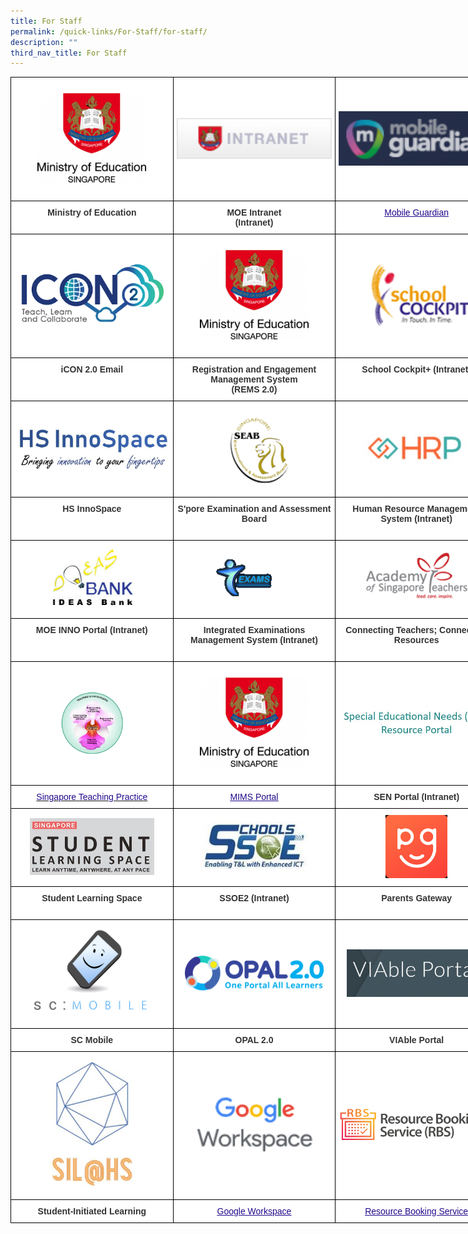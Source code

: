 ```yaml
---
title: For Staff
permalink: /quick-links/For-Staff/for-staff/
description: ""
third_nav_title: For Staff
---
```

<style type="text/css">
.tg  {border-collapse:collapse;border-spacing:0;margin:0px auto;}
.tg td{border-color:black;border-style:solid;border-width:1px;font-family:Arial, sans-serif;font-size:14px;
  overflow:hidden;padding:10px 5px;word-break:normal;}
.tg th{border-color:black;border-style:solid;border-width:1px;font-family:Arial, sans-serif;font-size:14px;
  font-weight:normal;overflow:hidden;padding:10px 5px;word-break:normal;}
.tg .tg-tlx9{background-color:#FFF;color:#333;text-align:center;vertical-align:top}
.tg .tg-apyk{background-color:#FFF;color:#333;font-weight:bold;text-align:center;vertical-align:top}
.tg .tg-2rp9{background-color:#FFF;color:#333;text-align:center;vertical-align:middle}
.tg .tg-vtmj{background-color:#FFF;color:#21088A;font-weight:bold;text-align:center;vertical-align:top}
.tg .tg-0pyt{background-color:#FFF;color:#21088A;font-weight:bold;text-align:center;text-decoration:underline;vertical-align:top}
</style>
<table class="tg" style="undefined;table-layout: fixed; width: 780px">
<colgroup>
<col style="width: 260px">
<col style="width: 260px">
<col style="width: 260px">
</colgroup>
<tbody>
  <tr>
    <td class="tg-2rp9"><a href = "https://www.moe.gov.sg/" target = "_self"> 
          <img src="/images/HGSS-MOE.png" 
     style="width:70%"></a></td>
    <td class="tg-2rp9"><a href = "https://intranet.moe.gov.sg/" target = "_self"> 
          <img src="/images/INTRANET.jpeg" 
     style="width:100%"></a></td>
    <td class="tg-2rp9"><a href = "https://sg-portal.mobileguardian.com/" target = "_self"> 
          <img src="/images/MG.png" 
     style="width:100%"></a></td>
  </tr>
  <tr>
    <td class="tg-apyk">Ministry of Education</td>
    <td class="tg-apyk">MOE Intranet<br>(Intranet)</td>
    <td class="tg-tlx9"> <a href="https://sg-portal.mobileguardian.com/"><span style="font-weight:500;text-decoration:underline;color:#21088A">Mobile Guardian</span></a><br></td>
  </tr>
  <tr>
    <td class="tg-2rp9"><a href = "https://icon.moe.edu.sg/" target = "_self"> 
          <img src="/images/ICON2.png" 
     style="width:100%"></a></td>
    <td class="tg-2rp9"><a href = "https://rems.moe.edu.sg/" target = "_self"> 
          <img src="/images/HGSS-MOE.png" 
     style="width:70%"></a></td>
    <td class="tg-2rp9"><a href = "http://schoolcockpit.moe.gov.sg/" target = "_self"> 
          <img src="/images/SCHOOLCOCKPIT.gif" 
     style="width:100%"></a></td>
  </tr>
  <tr>
    <td class="tg-apyk">iCON 2.0 Email<br><br></td>
    <td class="tg-apyk">Registration and Engagement Management System<br>(REMS 2.0) </td>
    <td class="tg-apyk">School Cockpit+ (Intranet)</td>
  </tr>
  <tr>
    <td class="tg-2rp9"><a href = "https://www.hsinnospace.com/login" target = "_self"> 
          <img src="/images/HSINNOSPACE.jpeg" 
     style="width:100%"></a></td>
    <td class="tg-2rp9"><a href = "https://www.seab.gov.sg/" target = "_self"> 
          <img src="/images/SEAB.jpeg" 
     style="width:45%"></a></td>
    <td class="tg-2rp9"><a href = "https://www.hrp.gov.sg/hrp/#/" target = "_self"> 
          <img src="/images/HRP.jpeg" 
     style="width:70%"></a></td>
  </tr>
  <tr>
    <td class="tg-apyk">HS InnoSpace</td>
    <td class="tg-apyk">S'pore Examination and Assessment Board<br><br></td>
    <td class="tg-apyk">Human Resource Management System (Intranet) </td>
  </tr>
  <tr>
    <td class="tg-2rp9"><a href = "linkhere" target = "_self"> 
          <img src="/images/IDEAS.jpeg" 
     style="width:60%"></a></td>
    <td class="tg-2rp9"><a href = "linkhere" target = "_self"> 
          <img src="/images/EXAMS.gif" 
     style="width:50%"></a></td>
    <td class="tg-2rp9"><a href = "linkhere" target = "_self"> 
          <img src="/images/AST.jpeg" 
     style="width:70%"></a></td>
  </tr>
  <tr>
    <td class="tg-apyk">MOE INNO Portal (Intranet)</td>
    <td class="tg-apyk">Integrated Examinations Management System (Intranet)<br><br></td>
    <td class="tg-apyk">Connecting Teachers; Connecting Resources</td>
  </tr>
  <tr>
    <td class="tg-2rp9"><a href = "linkhere" target = "_self"> 
          <img src="/images/SGTP.png" 
     style="width:40%"></a></td>
    <td class="tg-2rp9"><a href = "linkhere" target = "_self"> 
          <img src="/images/HGSS-MOE.png" 
     style="width:70%"></a></td>
    <td class="tg-2rp9"><a href = "linkhere" target = "_self"> 
          <img src="/images/SENPORTAL.jpeg" 
     style="width:100%"></a></td>
  </tr>
  <tr>
    <td class="tg-vtmj"><a href="https://go.gov.sg/stpwiki"><span style="font-weight:500;text-decoration:none;color:#21088A">Singapore Teaching Practice</span></a> </td>
    <td class="tg-tlx9"> <a href="https://portal.mims.moe.gov.sg/idmdash/"><span style="font-weight:500;text-decoration:underline;color:#21088A">MIMS Portal</span></a></td>
    <td class="tg-apyk">SEN Portal (Intranet)</td>
  </tr>
  <tr>
    <td class="tg-2rp9"><a href = "linkhere" target = "_self"> 
          <img src="/images/SLS.jpeg" 
     style="width:80%"></a></td>
    <td class="tg-2rp9"><a href = "linkhere" target = "_self"> 
          <img src="/images/SSOE.jpeg" 
     style="width:70%"></a></td>
    <td class="tg-2rp9"><a href = "linkhere" target = "_self"> 
          <img src="/images/PG.png" 
     style="width:40%"></a></td>
  </tr>
  <tr>
    <td class="tg-apyk">Student Learning Space<br><br></td>
    <td class="tg-apyk">SSOE2 (Intranet)<br></td>
    <td class="tg-apyk">Parents Gateway<br></td>
  </tr>
  <tr>
    <td class="tg-2rp9"><a href = "linkhere" target = "_self"> 
          <img src="/images/SCMOBILE.png" 
     style="width:80%"></a></td>
    <td class="tg-2rp9"><a href = "linkhere" target = "_self"> 
          <img src="/images/OPAL2.png" 
     style="width:90%"></a></td>
    <td class="tg-2rp9"><a href = "linkhere" target = "_self"> 
          <img src="/images/VIABLEPORTAL.jpeg" 
     style="width:90%"></a></td>
  </tr>
  <tr>
    <td class="tg-apyk">SC Mobile</td>
    <td class="tg-apyk">OPAL 2.0</td>
    <td class="tg-apyk">VIAble Portal</td>
  </tr>
  <tr>
    <td class="tg-2rp9"><a href = "linkhere" target = "_self"> 
          <img src="/images/SIL%20logo.jpeg" 
     style="width:60%"></a></td>
    <td class="tg-2rp9"><a href = "linkhere" target = "_self"> 
          <img src="/images/Google%20Workspace%20icon.png" 
     style="width:80%"></a></td>
    <td class="tg-2rp9"><a href = "linkhere" target = "_self"> 
          <img src="/images/RBS.png" 
     style="width:100%"></a></td>
  </tr>
  <tr>
    <td class="tg-apyk"> Student-Initiated Learning</td>
    <td class="tg-tlx9"> <a href="https://workspace.google.com/dashboard"><span style="font-weight:500;text-decoration:underline;color:#21088A">Google Workspace</span></a> <br></td>
    <td class="tg-0pyt"><a href="https://rbs.avero-tech.com/"><span style="font-weight:500;text-decoration:underline;color:#21088A">Resource Booking Service</span></a></td>
  </tr>
</tbody>
</table>